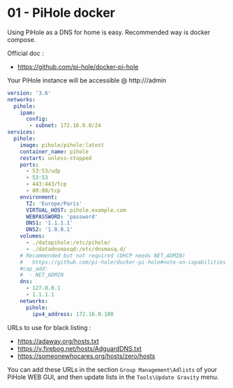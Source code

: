 # 01 - PiHole docker

Using PiHole as a DNS for home is easy. Recommended way is docker compose.

Official doc :
- https://github.com/pi-hole/docker-pi-hole

Your PiHole instance will be accessible @ http://<ip-address>/admin

```yaml
version: '3.6'
networks:
  pihole:
    ipam:
      config:
       - subnet: 172.16.0.0/24
services:
  pihole:
    image: pihole/pihole:latest
    container_name: pihole
    restart: unless-stopped
    ports:
      - 53:53/udp
      - 53:53
      - 443:443/tcp
      - 80:80/tcp
    environment:
      TZ: 'Europe/Paris'
      VIRTUAL_HOST: pihole.example.com
      WEBPASSWORD: 'password'
      DNS1: '1.1.1.1'
      DNS2: '1.0.0.1'
    volumes:
      - ./datapihole:/etc/pihole/
      - ./datadnsmasqd:/etc/dnsmasq.d/
    # Recommended but not required (DHCP needs NET_ADMIN)
    #   https://github.com/pi-hole/docker-pi-hole#note-on-capabilities
    #cap_add:
    #  - NET_ADMIN
    dns:
      - 127.0.0.1
      - 1.1.1.1
    networks:
      pihole:
        ipv4_address: 172.16.0.100
```

URLs to use for black listing :
- https://adaway.org/hosts.txt
- https://v.firebog.net/hosts/AdguardDNS.txt
- https://someonewhocares.org/hosts/zero/hosts

You can add these URLs in the section `Group Management\Adlists` of your PiHole WEB GUI, and then update lists in the `Tools\Update Gravity` menu.
